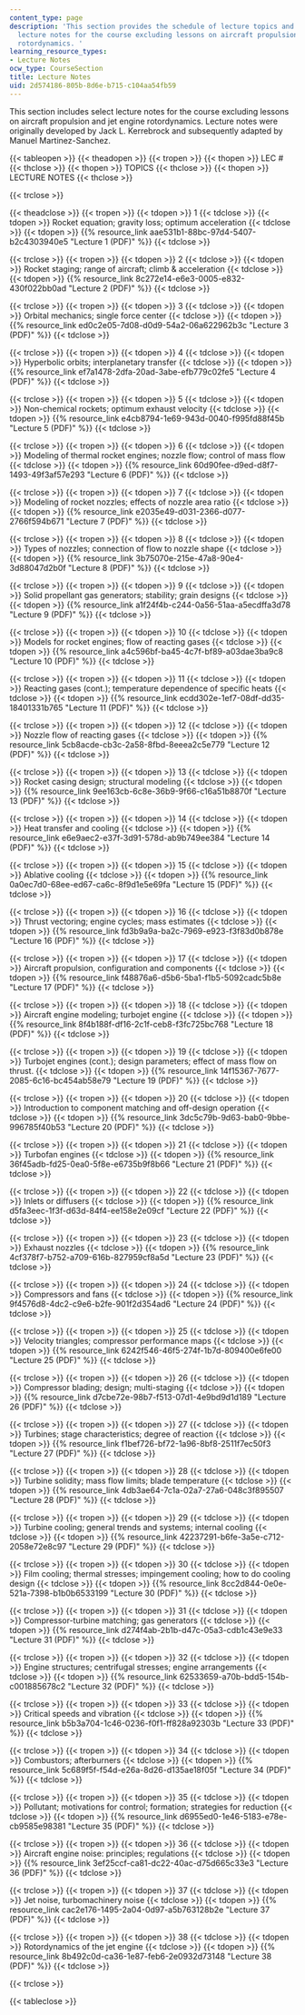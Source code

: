 ```yaml
---
content_type: page
description: 'This section provides the schedule of lecture topics and includes select
  lecture notes for the course excluding lessons on aircraft propulsion and jet engine
  rotordynamics. '
learning_resource_types:
- Lecture Notes
ocw_type: CourseSection
title: Lecture Notes
uid: 2d574186-805b-8d6e-b715-c104aa54fb59
---
```


This section includes select lecture notes for the course excluding lessons on aircraft propulsion and jet engine rotordynamics. Lecture notes were originally developed by Jack L. Kerrebrock and subsequently adapted by Manuel Martinez-Sanchez.

{{< tableopen >}}
{{< theadopen >}}
{{< tropen >}}
{{< thopen >}}
LEC #
{{< thclose >}}
{{< thopen >}}
TOPICS
{{< thclose >}}
{{< thopen >}}
LECTURE NOTES
{{< thclose >}}

{{< trclose >}}

{{< theadclose >}}
{{< tropen >}}
{{< tdopen >}}
1
{{< tdclose >}}
{{< tdopen >}}
Rocket equation; gravity loss; optimum acceleration
{{< tdclose >}}
{{< tdopen >}}
{{% resource_link aae531b1-88bc-97d4-5407-b2c4303940e5 "Lecture 1 (PDF)" %}}
{{< tdclose >}}

{{< trclose >}}
{{< tropen >}}
{{< tdopen >}}
2
{{< tdclose >}}
{{< tdopen >}}
Rocket staging; range of aircraft; climb & acceleration
{{< tdclose >}}
{{< tdopen >}}
{{% resource_link 8c272e14-e6e3-0005-e832-430f022bb0ad "Lecture 2 (PDF)" %}}
{{< tdclose >}}

{{< trclose >}}
{{< tropen >}}
{{< tdopen >}}
3
{{< tdclose >}}
{{< tdopen >}}
Orbital mechanics; single force center
{{< tdclose >}}
{{< tdopen >}}
{{% resource_link ed0c2e05-7d08-d0d9-54a2-06a622962b3c "Lecture 3 (PDF)" %}}
{{< tdclose >}}

{{< trclose >}}
{{< tropen >}}
{{< tdopen >}}
4
{{< tdclose >}}
{{< tdopen >}}
Hyperbolic orbits; interplanetary transfer
{{< tdclose >}}
{{< tdopen >}}
{{% resource_link ef7a1478-2dfa-20ad-3abe-efb779c02fe5 "Lecture 4 (PDF)" %}}
{{< tdclose >}}

{{< trclose >}}
{{< tropen >}}
{{< tdopen >}}
5
{{< tdclose >}}
{{< tdopen >}}
Non-chemical rockets; optimum exhaust velocity
{{< tdclose >}}
{{< tdopen >}}
{{% resource_link e4cb8794-1e69-943d-0040-f995fd88f45b "Lecture 5 (PDF)" %}}
{{< tdclose >}}

{{< trclose >}}
{{< tropen >}}
{{< tdopen >}}
6
{{< tdclose >}}
{{< tdopen >}}
Modeling of thermal rocket engines; nozzle flow; control of mass flow
{{< tdclose >}}
{{< tdopen >}}
{{% resource_link 60d90fee-d9ed-d8f7-1493-49f3af57e293 "Lecture 6 (PDF)" %}}
{{< tdclose >}}

{{< trclose >}}
{{< tropen >}}
{{< tdopen >}}
7
{{< tdclose >}}
{{< tdopen >}}
Modeling of rocket nozzles; effects of nozzle area ratio
{{< tdclose >}}
{{< tdopen >}}
{{% resource_link e2035e49-d031-2366-d077-2766f594b671 "Lecture 7 (PDF)" %}}
{{< tdclose >}}

{{< trclose >}}
{{< tropen >}}
{{< tdopen >}}
8
{{< tdclose >}}
{{< tdopen >}}
Types of nozzles; connection of flow to nozzle shape
{{< tdclose >}}
{{< tdopen >}}
{{% resource_link 3b75070e-215e-47a8-90e4-3d88047d2b0f "Lecture 8 (PDF)" %}}
{{< tdclose >}}

{{< trclose >}}
{{< tropen >}}
{{< tdopen >}}
9
{{< tdclose >}}
{{< tdopen >}}
Solid propellant gas generators; stability; grain designs
{{< tdclose >}}
{{< tdopen >}}
{{% resource_link a1f24f4b-c244-0a56-51aa-a5ecdffa3d78 "Lecture 9 (PDF)" %}}
{{< tdclose >}}

{{< trclose >}}
{{< tropen >}}
{{< tdopen >}}
10
{{< tdclose >}}
{{< tdopen >}}
Models for rocket engines; flow of reacting gases
{{< tdclose >}}
{{< tdopen >}}
{{% resource_link a4c596bf-ba45-4c7f-bf89-a03dae3ba9c8 "Lecture 10 (PDF)" %}}
{{< tdclose >}}

{{< trclose >}}
{{< tropen >}}
{{< tdopen >}}
11
{{< tdclose >}}
{{< tdopen >}}
Reacting gases (cont.); temperature dependence of specific heats
{{< tdclose >}}
{{< tdopen >}}
{{% resource_link ecdd302e-1ef7-08df-dd35-18401331b765 "Lecture 11 (PDF)" %}}
{{< tdclose >}}

{{< trclose >}}
{{< tropen >}}
{{< tdopen >}}
12
{{< tdclose >}}
{{< tdopen >}}
Nozzle flow of reacting gases
{{< tdclose >}}
{{< tdopen >}}
{{% resource_link 5cb8acde-cb3c-2a58-8fbd-8eeea2c5e779 "Lecture 12 (PDF)" %}}
{{< tdclose >}}

{{< trclose >}}
{{< tropen >}}
{{< tdopen >}}
13
{{< tdclose >}}
{{< tdopen >}}
Rocket casing design; structural modeling
{{< tdclose >}}
{{< tdopen >}}
{{% resource_link 9ee163cb-6c8e-36b9-9f66-c16a51b8870f "Lecture 13 (PDF)" %}}
{{< tdclose >}}

{{< trclose >}}
{{< tropen >}}
{{< tdopen >}}
14
{{< tdclose >}}
{{< tdopen >}}
Heat transfer and cooling
{{< tdclose >}}
{{< tdopen >}}
{{% resource_link e6e9aec2-e37f-3d91-578d-ab9b749ee384 "Lecture 14 (PDF)" %}}
{{< tdclose >}}

{{< trclose >}}
{{< tropen >}}
{{< tdopen >}}
15
{{< tdclose >}}
{{< tdopen >}}
Ablative cooling
{{< tdclose >}}
{{< tdopen >}}
{{% resource_link 0a0ec7d0-68ee-ed67-ca6c-8f9d1e5e69fa "Lecture 15 (PDF)" %}}
{{< tdclose >}}

{{< trclose >}}
{{< tropen >}}
{{< tdopen >}}
16
{{< tdclose >}}
{{< tdopen >}}
Thrust vectoring; engine cycles; mass estimates
{{< tdclose >}}
{{< tdopen >}}
{{% resource_link fd3b9a9a-ba2c-7969-e923-f3f83d0b878e "Lecture 16 (PDF)" %}}
{{< tdclose >}}

{{< trclose >}}
{{< tropen >}}
{{< tdopen >}}
17
{{< tdclose >}}
{{< tdopen >}}
Aircraft propulsion, configuration and components
{{< tdclose >}}
{{< tdopen >}}
{{% resource_link f48876a6-d5b6-5ba1-f1b5-5092cadc5b8e "Lecture 17 (PDF)" %}}
{{< tdclose >}}

{{< trclose >}}
{{< tropen >}}
{{< tdopen >}}
18
{{< tdclose >}}
{{< tdopen >}}
Aircraft engine modeling; turbojet engine
{{< tdclose >}}
{{< tdopen >}}
{{% resource_link 8f4b188f-df16-2c1f-ceb8-f3fc725bc768 "Lecture 18 (PDF)" %}}
{{< tdclose >}}

{{< trclose >}}
{{< tropen >}}
{{< tdopen >}}
19
{{< tdclose >}}
{{< tdopen >}}
Turbojet engines (cont.); design parameters; effect of mass flow on thrust.
{{< tdclose >}}
{{< tdopen >}}
{{% resource_link 14f15367-7677-2085-6c16-bc454ab58e79 "Lecture 19 (PDF)" %}}
{{< tdclose >}}

{{< trclose >}}
{{< tropen >}}
{{< tdopen >}}
20
{{< tdclose >}}
{{< tdopen >}}
Introduction to component matching and off-design operation
{{< tdclose >}}
{{< tdopen >}}
{{% resource_link 3dc5c79b-9d63-bab0-9bbe-996785f40b53 "Lecture 20 (PDF)" %}}
{{< tdclose >}}

{{< trclose >}}
{{< tropen >}}
{{< tdopen >}}
21
{{< tdclose >}}
{{< tdopen >}}
Turbofan engines
{{< tdclose >}}
{{< tdopen >}}
{{% resource_link 36f45adb-fd25-0ea0-5f8e-e6735b9f8b66 "Lecture 21 (PDF)" %}}
{{< tdclose >}}

{{< trclose >}}
{{< tropen >}}
{{< tdopen >}}
22
{{< tdclose >}}
{{< tdopen >}}
Inlets or diffusers
{{< tdclose >}}
{{< tdopen >}}
{{% resource_link d5fa3eec-1f3f-d63d-84f4-ee158e2e09cf "Lecture 22 (PDF)" %}}
{{< tdclose >}}

{{< trclose >}}
{{< tropen >}}
{{< tdopen >}}
23
{{< tdclose >}}
{{< tdopen >}}
Exhaust nozzles
{{< tdclose >}}
{{< tdopen >}}
{{% resource_link 4cf378f7-b752-a709-616b-827959cf8a5d "Lecture 23 (PDF)" %}}
{{< tdclose >}}

{{< trclose >}}
{{< tropen >}}
{{< tdopen >}}
24
{{< tdclose >}}
{{< tdopen >}}
Compressors and fans
{{< tdclose >}}
{{< tdopen >}}
{{% resource_link 9f4576d8-4dc2-c9e6-b2fe-901f2d354ad6 "Lecture 24 (PDF)" %}}
{{< tdclose >}}

{{< trclose >}}
{{< tropen >}}
{{< tdopen >}}
25
{{< tdclose >}}
{{< tdopen >}}
Velocity triangles; compressor performance maps
{{< tdclose >}}
{{< tdopen >}}
{{% resource_link 6242f546-46f5-274f-1b7d-809400e6fe00 "Lecture 25 (PDF)" %}}
{{< tdclose >}}

{{< trclose >}}
{{< tropen >}}
{{< tdopen >}}
26
{{< tdclose >}}
{{< tdopen >}}
Compressor blading; design; multi-staging
{{< tdclose >}}
{{< tdopen >}}
{{% resource_link d7cbe72e-98b7-f513-07d1-4e9bd9d1d189 "Lecture 26 (PDF)" %}}
{{< tdclose >}}

{{< trclose >}}
{{< tropen >}}
{{< tdopen >}}
27
{{< tdclose >}}
{{< tdopen >}}
Turbines; stage characteristics; degree of reaction
{{< tdclose >}}
{{< tdopen >}}
{{% resource_link f1bef726-bf72-1a96-8bf8-2511f7ec50f3 "Lecture 27 (PDF)" %}}
{{< tdclose >}}

{{< trclose >}}
{{< tropen >}}
{{< tdopen >}}
28
{{< tdclose >}}
{{< tdopen >}}
Turbine solidity; mass flow limits; blade temperature
{{< tdclose >}}
{{< tdopen >}}
{{% resource_link 4db3ae64-7c1a-02a7-27a6-048c3f895507 "Lecture 28 (PDF)" %}}
{{< tdclose >}}

{{< trclose >}}
{{< tropen >}}
{{< tdopen >}}
29
{{< tdclose >}}
{{< tdopen >}}
Turbine cooling; general trends and systems; internal cooling
{{< tdclose >}}
{{< tdopen >}}
{{% resource_link 42237291-b6fe-3a5e-c712-2058e72e8c97 "Lecture 29 (PDF)" %}}
{{< tdclose >}}

{{< trclose >}}
{{< tropen >}}
{{< tdopen >}}
30
{{< tdclose >}}
{{< tdopen >}}
Film cooling; thermal stresses; impingement cooling; how to do cooling design
{{< tdclose >}}
{{< tdopen >}}
{{% resource_link 8cc2d844-0e0e-521a-7398-b1b0b6533199 "Lecture 30 (PDF)" %}}
{{< tdclose >}}

{{< trclose >}}
{{< tropen >}}
{{< tdopen >}}
31
{{< tdclose >}}
{{< tdopen >}}
Compressor-turbine matching; gas generators
{{< tdclose >}}
{{< tdopen >}}
{{% resource_link d274f4ab-2b1b-d47c-05a3-cdb1c43e9e33 "Lecture 31 (PDF)" %}}
{{< tdclose >}}

{{< trclose >}}
{{< tropen >}}
{{< tdopen >}}
32
{{< tdclose >}}
{{< tdopen >}}
Engine structures; centrifugal stresses; engine arrangements
{{< tdclose >}}
{{< tdopen >}}
{{% resource_link 62533659-a70b-bdd5-154b-c001885678c2 "Lecture 32 (PDF)" %}}
{{< tdclose >}}

{{< trclose >}}
{{< tropen >}}
{{< tdopen >}}
33
{{< tdclose >}}
{{< tdopen >}}
Critical speeds and vibration
{{< tdclose >}}
{{< tdopen >}}
{{% resource_link b5b3a704-1c46-0236-f0f1-ff828a92303b "Lecture 33 (PDF)" %}}
{{< tdclose >}}

{{< trclose >}}
{{< tropen >}}
{{< tdopen >}}
34
{{< tdclose >}}
{{< tdopen >}}
Combustors; afterburners
{{< tdclose >}}
{{< tdopen >}}
{{% resource_link 5c689f5f-f54d-e26a-8d26-d135ae18f05f "Lecture 34 (PDF)" %}}
{{< tdclose >}}

{{< trclose >}}
{{< tropen >}}
{{< tdopen >}}
35
{{< tdclose >}}
{{< tdopen >}}
Pollutant; motivations for control; formation; strategies for reduction
{{< tdclose >}}
{{< tdopen >}}
{{% resource_link d6955ed0-1e46-5183-e78e-cb9585e98381 "Lecture 35 (PDF)" %}}
{{< tdclose >}}

{{< trclose >}}
{{< tropen >}}
{{< tdopen >}}
36
{{< tdclose >}}
{{< tdopen >}}
Aircraft engine noise: principles; regulations
{{< tdclose >}}
{{< tdopen >}}
{{% resource_link 3ef25ccf-ca81-dc22-40ac-d75d665c33e3 "Lecture 36 (PDF)" %}}
{{< tdclose >}}

{{< trclose >}}
{{< tropen >}}
{{< tdopen >}}
37
{{< tdclose >}}
{{< tdopen >}}
Jet noise, turbomachinery noise
{{< tdclose >}}
{{< tdopen >}}
{{% resource_link cac2e176-1495-2a04-0d97-a5b763128b2e "Lecture 37 (PDF)" %}}
{{< tdclose >}}

{{< trclose >}}
{{< tropen >}}
{{< tdopen >}}
38
{{< tdclose >}}
{{< tdopen >}}
Rotordynamics of the jet engine
{{< tdclose >}}
{{< tdopen >}}
{{% resource_link 8b492c0d-ca36-1e87-feb6-2e0932d73148 "Lecture 38 (PDF)" %}}
{{< tdclose >}}

{{< trclose >}}

{{< tableclose >}}